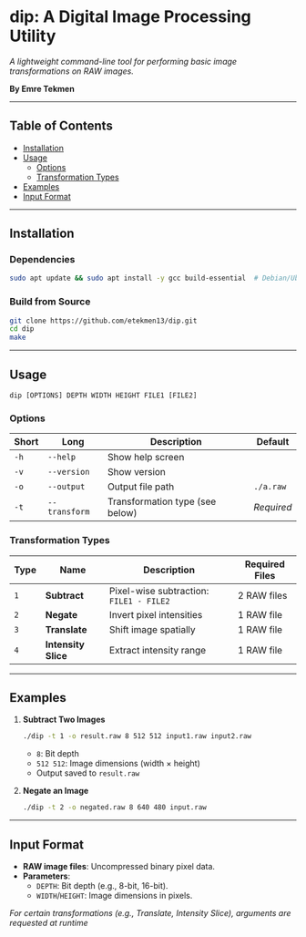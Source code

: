 # dip: A Digital Image Processing Utility

*A lightweight command-line tool for performing basic image transformations on RAW images.*

**By Emre Tekmen**

---

## Table of Contents
- [Installation](#installation)
- [Usage](#usage)
  - [Options](#options)
  - [Transformation Types](#transformation-types)
- [Examples](#examples)
- [Input Format](#input-format)

---

## Installation

### Dependencies
```bash
sudo apt update && sudo apt install -y gcc build-essential  # Debian/Ubuntu
```

### Build from Source
```bash
git clone https://github.com/etekmen13/dip.git
cd dip
make
```

---

## Usage
```
dip [OPTIONS] DEPTH WIDTH HEIGHT FILE1 [FILE2]
```

### Options
| Short | Long          | Description                                  | Default     |
|-------|---------------|----------------------------------------------|-------------|
| `-h`  | `--help`      | Show help screen                             |             |
| `-v`  | `--version`   | Show version                                 |             |
| `-o`  | `--output`    | Output file path                             | `./a.raw`   |
| `-t`  | `--transform` | Transformation type (see below)              | *Required*  |

### Transformation Types
| Type | Name             | Description                          | Required Files |
|------|------------------|--------------------------------------|----------------|
| `1`  | **Subtract**     | Pixel-wise subtraction: `FILE1 - FILE2` | 2 RAW files    |
| `2`  | **Negate**       | Invert pixel intensities             | 1 RAW file     |
| `3`  | **Translate**    | Shift image spatially                | 1 RAW file     |
| `4`  | **Intensity Slice** | Extract intensity range           | 1 RAW file     |

---

## Examples

1. **Subtract Two Images**
   ```bash
   ./dip -t 1 -o result.raw 8 512 512 input1.raw input2.raw
   ```
   - `8`: Bit depth
   - `512 512`: Image dimensions (width × height)
   - Output saved to `result.raw`

2. **Negate an Image**
   ```bash
   ./dip -t 2 -o negated.raw 8 640 480 input.raw
   ```

---

## Input Format
- **RAW image files**: Uncompressed binary pixel data.
- **Parameters**:
  - `DEPTH`: Bit depth (e.g., 8-bit, 16-bit).
  - `WIDTH`/`HEIGHT`: Image dimensions in pixels.

*For certain transformations (e.g., Translate, Intensity Slice), arguments are requested at runtime*
